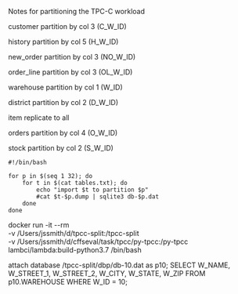 Notes for partitioning the TPC-C workload

customer
partition by col 3 (C_W_ID)

history
partition by col 5 (H_W_ID)

new_order
partition by col 3 (NO_W_ID)

order_line
partition by col 3 (OL_W_ID)

warehouse
partition by col 1 (W_ID)

district
partition by col 2 (D_W_ID)

item
replicate to all

orders
partition by col 4 (O_W_ID)

stock
partition by col 2 (S_W_ID)


```
#!/bin/bash

for p in $(seq 1 32); do
	for t in $(cat tables.txt); do
		echo "import $t to partition $p"
		#cat $t-$p.dump | sqlite3 db-$p.dat
	done
done
```

docker run -it --rm \
    -v /Users/jssmith/d/tpcc-split:/tpcc-split \
    -v /Users/jssmith/d/cffseval/task/tpcc/py-tpcc:/py-tpcc \
    lambci/lambda:build-python3.7 /bin/bash


attach database /tpcc-split/dbp/db-10.dat as p10;
SELECT W_NAME, W_STREET_1, W_STREET_2, W_CITY, W_STATE, W_ZIP FROM p10.WAREHOUSE WHERE W_ID = 10;